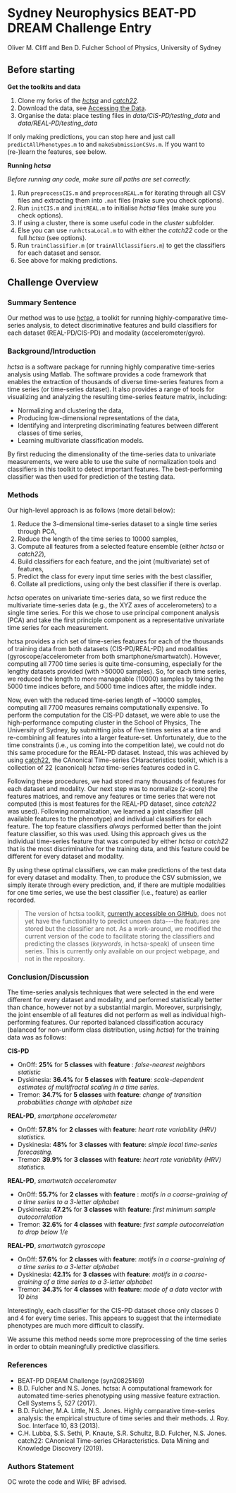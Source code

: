 # Sydney Neurophysics BEAT-PD DREAM Challenge Entry

Oliver M. Cliff and Ben D. Fulcher
School of Physics, University of Sydney

## Before starting

**Get the toolkits and data**

1. Clone my forks of the [_hctsa_](https://github.com/olivercliff/hctsa) and [_catch22_](https://github.com/olivercliff/catch22).
2. Download the data, see [Accessing the Data](https://www.synapse.org/#!Synapse:syn20825169/wiki/600903).
3. Organise the data: place testing files in *data/CIS-PD/testing_data* and *data/REAL-PD/testing_data*

If only making predictions, you can stop here and just call `predictAllPhenotypes.m` to and `makeSubmissionCSVs.m`. If you want to (re-)learn the features, see below.

**Running _hctsa_**

*Before running any code, make sure all paths are set correctly.*

1. Run `preprocessCIS.m` and `preprocessREAL.m` for iterating through all CSV files and extracting them into `.mat` files (make sure you check options).
2. Run `initCIS.m` and `initREAL.m` to initialise _hctsa_ files (make sure you check options).
3. If using a cluster, there is some useful code in the *cluster* subfolder.
4. Else you can use `runhctsaLocal.m` to with either the _catch22_ code or the full _hctsa_ (see options).
5. Run `trainClassifier.m` (or `trainAllClassifiers.m`) to get the classifiers for each dataset and sensor.
6. See above for making predictions.

## Challenge Overview

### Summary Sentence

Our method was to use [_hctsa_](https://github.com/benfulcher/hctsa), a toolkit for running highly-comparative time-series analysis, to detect discriminative features and build classifiers for each dataset (REAL-PD/CIS-PD) and modality (accelerometer/gyro).

### Background/Introduction

_hctsa_ is a software package for running highly comparative time-series analysis using Matlab. The software provides a code framework that enables the extraction of thousands of diverse time-series features from a time series (or time-series dataset). It also provides a range of tools for visualizing and analyzing the resulting time-series feature matrix, including:

* Normalizing and clustering the data,
* Producing low-dimensional representations of the data,
* Identifying and interpreting discriminating features between different classes of time series,
* Learning multivariate classification models.

By first reducing the dimensionality of the time-series data to univariate measurements, we were able to use the suite of normalization tools and classifiers in this toolkit to detect important features. The best-performing classifier was then used for prediction of the testing data.

### Methods

Our high-level approach is as follows (more detail below):
1. Reduce the 3-dimensional time-series dataset to a single time series through PCA,
2. Reduce the length of the time series to 10000 samples,
3. Compute all features from a selected feature ensemble (either _hctsa_ or _catch22_),
4. Build classifiers for each feature, and the joint (multivariate) set of features,
5. Predict the class for every input time series with the best classifier,
6. Collate all predictions, using only the best classifier if there is overlap.

_hctsa_ operates on univariate time-series data, so we first reduce the multivariate time-series data (e.g., the XYZ axes of accelerometers) to a single time series. For this we chose to use principal component analysis (PCA) and take the first principle component as a representative univariate time series for each measurement.

hctsa provides a rich set of time-series features for each of the thousands of training data from both datasets (CIS-PD/REAL-PD) and modalities (gyroscope/accelerometer from both smartphone/smartwatch). However, computing all 7700 time series is quite time-consuming, especially for the lengthy datasets provided (with >50000 samples). So, for each time series, we reduced the length to more manageable (10000) samples by taking the 5000 time indices before, and 5000 time indices after, the middle index.

Now, even with the reduced time-series length of ~10000 samples, computing all 7700 measures remains computationally expensive. To perform the computation for the CIS-PD dataset, we were able to use the high-performance computing cluster in the School of Physics, The University of Sydney, by submitting jobs of five times series at a time and re-combining all features into a larger feature-set. Unfortunately, due to the time constraints (i.e., us coming into the competition late), we could not do this same procedure for the REAL-PD dataset. Instead, this was achieved by using [catch22](https://github.com/chlubba/catch22), the CAnonical Time-series CHaracteristics toolkit, which is a collection of 22 (canonical) _hctsa_ time-series features coded in C.

Following these procedures, we had stored many thousands of features for each dataset and modality. Our next step was to normalize (_z_-score) the features matrices, and remove any features or time series that were not computed (this is most features for the REAL-PD dataset, since _catch22_ was used). Following normalization, we learned a joint classifier (all available features to the phenotype) and individual classifiers for each feature. The top feature classifiers *always* performed better than the joint feature classifier, so this was used. Using this approach gives us the individual time-series feature that was computed by either _hctsa_ or _catch22_ that is the most discriminative for the training data, and this feature could be different for every dataset and modality.

By using these optimal classifiers, we can make predictions of the test data for every dataset and modality. Then, to produce the CSV submission, we simply iterate through every prediction, and, if there are multiple modalities for one time series, we use the best classifier (i.e., feature) as earlier recorded.

>The version of hctsa toolkit, [currently accessible on GitHub](https://github.com/benfulcher/hctsa), does not yet have the functionality to predict unseen data---the features are stored but the classifier are not. As a work-around, we modified the current version of the code to facilitate storing the classifiers and predicting the classes (*keywords*, in hctsa-speak) of unseen time series. This is currently only available on our project webpage, and not in the repository.

### Conclusion/Discussion

The time-series analysis techniques that were selected in the end were different for every dataset and modality, and performed statistically better than chance, however not by a substantial margin. Moreover, surprisingly, the joint ensemble of all features did not perform as well as individual high-performing features.
Our reported balanced classification accuracy (balanced for non-uniform class distribution, using _hctsa_) for the training data was as follows:

**CIS-PD**
- OnOff: **25%** for **5 classes** with **feature** : *false-nearest neighbors statistic*
- Dyskinesia: **36.4%** for **5 classes** with **feature**: *scale-dependent estimates of multifractal scaling in a time series.*
- Tremor: **34.7%** for **5 classes** with **feature**: *change of transition probabilities change with alphabet size*

**REAL-PD**, *smartphone accelerometer*
- OnOff: **57.8%** for **2 classes** with **feature**: *heart rate variability (HRV) statistics.*
- Dyskinesia: **48%** for **3 classes** with **feature**: *simple local time-series forecasting.*
- Tremor: **39.9%** for **3 classes** with **feature**: *heart rate variability (HRV) statistics.*

**REAL-PD**, *smartwatch accelerometer*
- OnOff: **55.7%** for **2 classes** with **feature** : *motifs in a coarse-graining of a time series to a 3-letter alphabet*
- Dyskinesia: **47.2%** for **3 classes** with **feature**: *first minimum sample autocorrelation*
- Tremor: **32.6%** for **4 classes** with **feature**: *first sample autocorrelation to drop below 1/e*

**REAL-PD**, *smartwatch gyroscope*
- OnOff: **57.6%** for **2 classes** with **feature**: *motifs in a coarse-graining of a time series to a 3-letter alphabet*
- Dyskinesia: **42.1%** for **3 classes** with **feature**: *motifs in a coarse-graining of a time series to a 3-letter alphabet*
- Tremor: **34.3%** for **4 classes** with **feature**: *mode of a data vector with 10 bins*

Interestingly, each classifier for the CIS-PD dataset chose only classes 0 and 4 for every time series. This appears to suggest that the intermediate phenotypes are much more difficult to classify.

We assume this method needs some more preprocessing of the time series in order to obtain meaningfully predictive classifiers.

### References

* BEAT-PD DREAM Challenge (syn20825169)
* B.D. Fulcher and N.S. Jones. hctsa: A computational framework for automated time-series phenotyping using massive feature extraction. Cell Systems 5, 527 (2017).
* B.D. Fulcher, M.A. Little, N.S. Jones. Highly comparative time-series analysis: the empirical structure of time series and their methods. J. Roy. Soc. Interface 10, 83 (2013).
* C.H. Lubba, S.S. Sethi, P. Knaute, S.R. Schultz, B.D. Fulcher, N.S. Jones. catch22: CAnonical Time-series CHaracteristics. Data Mining and Knowledge Discovery (2019).

### Authors Statement
OC wrote the code and Wiki; BF advised.
